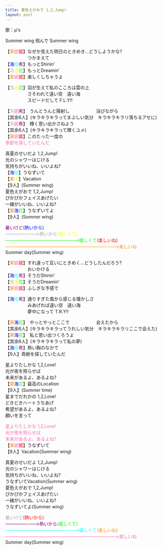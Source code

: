```yaml
---
title: 夏色えがおで 1,2,Jump!
layout: post
---
```

歌：μ's

Summer wing
飛んで Summer wing

<p>【<font color="darkorange">果</font><font color="hotpink">妮</font><font color="red">姬</font>】なぜか見えた明日のときめき…どうしようかな?<br />
　　　　　つかまえて<br />
【<font color="blue">海</font><font color="cyan">绘</font><font color="purple">希</font>】もっとShinin' <br />
【<font color="darkgray">鸟</font><font color="yellow">凛</font><font color="lime">花</font>】もっとDreamin'<br />
【<font color="darkorange">果</font><font color="hotpink">妮</font><font color="red">姬</font>】楽しくしちゃうよ</p>

<p>【<font color="darkgray">鸟</font><font color="yellow">凛</font><font color="lime">花</font>】羽が生えて私のこころは雲の上<br />
　　　　　さそわれて遠い空　遠い海<br />
　　　　　スピードだして F.L.Y!!</p>

<p>【<font color="darkgray">鸟</font><font color="hotpink">妮</font><font color="purple">希</font>】　うんとうんと陽射し　　　　　　浴びながら<br />
【其余6人】(キラキラキラってまぶしい気分　キラキラキラリ落ちるアセに)<br />
【<font color="darkgray">鸟</font><font color="hotpink">妮</font><font color="purple">希</font>】　輝く思い出かさねよう<br />
【其余6人】(キラキラキラって輝くユメ)<br />
【<font color="darkorange">果</font><font color="hotpink">妮</font><font color="red">姬</font>】このたった一度の<br />
<font color="hotpink">季節を探していたんだ</font></p>

<p>真夏のせいだよ 1,2,Jump!<br />
光のシャワーはじける<br />
気持ちがいいね、いいよね?<br />
【<font color="blue">海</font><font color="cyan">绘</font>】うなずいて<br />
【<font color="darkorange">果</font><font color="yellow">凛</font>】Vacation<br />
【9人】(Summer wing)<br />
夏色えがおで 1,2,Jump!<br />
ぴかぴかフェイスあげたい<br />
一緒がいいね、いいよね?<br />
【<font color="darkorange">果</font><font color="blue">海</font><font color="lime">花</font>】うなずいてよ<br />
【9人】(Summer wing)</p>

<p><font color="purple">暑いけど</font><font color="blue">(熱いから)</font><br />
<font color="darkgray">————————>熱いから</font><font color="yellow">(嬉しくて)</font><br />
<font color="lime">—————————————————>嬉しくて</font><font color="red">(楽しいね)</font><br />
<font color="darkorange">——————————————————————————>楽しいね</font><br />
Summer day(Summer wing)</p>

<p>【<font color="darkorange">果</font><font color="hotpink">妮</font><font color="red">姬</font>】すれ違って互いにときめく…どうしたんだろう?<br />
　　　　　おいかける<br />
【<font color="blue">海</font><font color="cyan">绘</font><font color="purple">希</font>】そうだShinin'<br />
【<font color="darkgray">鸟</font><font color="yellow">凛</font><font color="lime">花</font>】そうだDreamin'<br />
【<font color="darkorange">果</font><font color="hotpink">妮</font><font color="red">姬</font>】ふしぎな予感で</p>

<p>【<font color="blue">海</font><font color="cyan">绘</font><font color="purple">希</font>】通りすぎた風から感じる懐かしさ<br />
　　　　　みあげれば遠い空　遠い海<br />
　　　　　夢中になって T.R.Y!!</p>

<p>【<font color="darkorange">果</font><font color="blue">海</font><font color="lime">花</font>】　やっとやっとここで　　　　　　会えたから<br />
【其余6人】(キラキラキラってうれしい気分　キラキラキラリここで会えた)<br />
【<font color="darkorange">果</font><font color="blue">海</font><font color="lime">花</font>】　私と思い出つくろうよ<br />
【其余6人】(キラキラキラって私の夢)<br />
【<font color="blue">海</font><font color="cyan">绘</font><font color="purple">希</font>】熱い胸のなかで<br />
【9人】奇跡を探していたんだ</p>

<p>星よりたしかな 1,2,Love!<br />
光が夜を照らせば<br />
未来があるよ、あるよね?<br />
【<font color="darkorange">果</font><font color="blue">海</font><font color="lime">花</font>】最高のLocation<br />
【9人】(Summer time)<br />
星までだれかの 1,2,Love!<br />
どきどきハートうちあげ<br />
希望があるよ、あるよね?<br />
願いを言って</p>

<p><font color="hotpink">星よりたしかな 1,2,Love!<br />
光が夜を照らせば<br />
未来があるよ、あるよね?</font><br />
【<font color="darkorange">果</font><font color="hotpink">妮</font><font color="red">姬</font>】うなずいて<br />
【9人】Vacation(Summer wing)</p>

<p>真夏のせいだよ 1,2,Jump!<br />
光のシャワーはじける<br />
気持ちがいいね、いいよね?<br />
うなずいてVacation(Summer wing)<br />
夏色えがおで 1,2,Jump!<br />
ぴかぴかフェイスあげたい<br />
一緒がいいね、いいよね?<br />
うなずいてよ(Summer wing)</p>

<p><font color="darkgray">暑いけど</font><font color="red">(熱いから)</font><br />
<font color="purple">————————>熱いから</font><font color="lime">(嬉しくて)</font><br />
<font color="cyan">—————————————————>嬉しくて</font><font color="darkorange">(楽しいね)</font><br />
<font color="hotpink">——————————————————————————>楽しいね</font><br />
Summer day(Summer wing)</p>